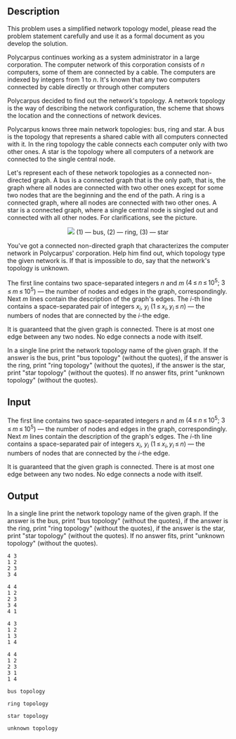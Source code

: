## Description

<div><p><span class="tex-font-style-it">This problem uses a simplified network topology model, please read the problem statement carefully and use it as a formal document as you develop the solution.</span></p><p>Polycarpus continues working as a system administrator in a large corporation. The computer network of this corporation consists of <span class="tex-span"><i>n</i></span> computers, some of them are connected by a cable. The computers are indexed by integers from <span class="tex-span">1</span> to <span class="tex-span"><i>n</i></span>. It's known that any two computers connected by cable directly or through other computers</p><p>Polycarpus decided to find out the network's topology. A network topology is the way of describing the network configuration, the scheme that shows the location and the connections of network devices.</p><p>Polycarpus knows three main network topologies: bus, ring and star. A bus is the topology that represents a shared cable with all computers connected with it. In the ring topology the cable connects each computer only with two other ones. A star is the topology where all computers of a network are connected to the single central node.</p><p>Let's represent each of these network topologies as a connected non-directed graph. A bus is a connected graph that is the only path, that is, the graph where all nodes are connected with two other ones except for some two nodes that are the beginning and the end of the path. A ring is a connected graph, where all nodes are connected with two other ones. A star is a connected graph, where a single central node is singled out and connected with all other nodes. For clarifications, see the picture.</p><center> <img class="tex-graphics" src="file://m0pESfMn.png" style="max-width: 100.0%;max-height: 100.0%;">   <span class="tex-font-size-script">(1) — bus, (2) — ring, (3) — star</span> </center><p>You've got a connected non-directed graph that characterizes the computer network in Polycarpus' corporation. Help him find out, which topology type the given network is. If that is impossible to do, say that the network's topology is unknown. </p></div><div class="input-specification"><p>The first line contains two space-separated integers <span class="tex-span"><i>n</i></span> and <span class="tex-span"><i>m</i></span> <span class="tex-span">(4 ≤ <i>n</i> ≤ 10<sup class="upper-index">5</sup>;&nbsp;3 ≤ <i>m</i> ≤ 10<sup class="upper-index">5</sup>)</span> — the number of nodes and edges in the graph, correspondingly. Next <span class="tex-span"><i>m</i></span> lines contain the description of the graph's edges. The <span class="tex-span"><i>i</i></span>-th line contains a space-separated pair of integers <span class="tex-span"><i>x</i><sub class="lower-index"><i>i</i></sub></span>, <span class="tex-span"><i>y</i><sub class="lower-index"><i>i</i></sub></span> <span class="tex-span">(1 ≤ <i>x</i><sub class="lower-index"><i>i</i></sub>, <i>y</i><sub class="lower-index"><i>i</i></sub> ≤ <i>n</i>)</span> — the numbers of nodes that are connected by the <span class="tex-span"><i>i</i></span>-the edge.</p><p>It is guaranteed that the given graph is connected. There is at most one edge between any two nodes. No edge connects a node with itself.</p></div><div class="output-specification"><p>In a single line print the network topology name of the given graph. If the answer is the bus, print "<span class="tex-font-style-tt">bus topology</span>" (without the quotes), if the answer is the ring, print "<span class="tex-font-style-tt">ring topology</span>" (without the quotes), if the answer is the star, print "<span class="tex-font-style-tt">star topology</span>" (without the quotes). If no answer fits, print "<span class="tex-font-style-tt">unknown topology</span>" (without the quotes).</p></div>

## Input

<p>The first line contains two space-separated integers <span class="tex-span"><i>n</i></span> and <span class="tex-span"><i>m</i></span> <span class="tex-span">(4 ≤ <i>n</i> ≤ 10<sup class="upper-index">5</sup>;&nbsp;3 ≤ <i>m</i> ≤ 10<sup class="upper-index">5</sup>)</span> — the number of nodes and edges in the graph, correspondingly. Next <span class="tex-span"><i>m</i></span> lines contain the description of the graph's edges. The <span class="tex-span"><i>i</i></span>-th line contains a space-separated pair of integers <span class="tex-span"><i>x</i><sub class="lower-index"><i>i</i></sub></span>, <span class="tex-span"><i>y</i><sub class="lower-index"><i>i</i></sub></span> <span class="tex-span">(1 ≤ <i>x</i><sub class="lower-index"><i>i</i></sub>, <i>y</i><sub class="lower-index"><i>i</i></sub> ≤ <i>n</i>)</span> — the numbers of nodes that are connected by the <span class="tex-span"><i>i</i></span>-the edge.</p><p>It is guaranteed that the given graph is connected. There is at most one edge between any two nodes. No edge connects a node with itself.</p>

## Output

<p>In a single line print the network topology name of the given graph. If the answer is the bus, print "<span class="tex-font-style-tt">bus topology</span>" (without the quotes), if the answer is the ring, print "<span class="tex-font-style-tt">ring topology</span>" (without the quotes), if the answer is the star, print "<span class="tex-font-style-tt">star topology</span>" (without the quotes). If no answer fits, print "<span class="tex-font-style-tt">unknown topology</span>" (without the quotes).</p>





```input1
4 3
1 2
2 3
3 4

```




```input2
4 4
1 2
2 3
3 4
4 1

```




```input3
4 3
1 2
1 3
1 4

```




```input4
4 4
1 2
2 3
3 1
1 4

```




```output1
bus topology

```




```output2
ring topology

```




```output3
star topology

```




```output4
unknown topology

```


